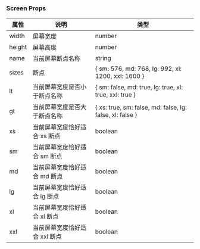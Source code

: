 ### Screen Props

| 属性     | 说明                | 类型                                                         |
|--------|-------------------|------------------------------------------------------------|
| width  | 屏幕宽度              | number                                                     |
| height | 屏幕高度              | number                                                     |
| name   | 当前屏幕断点名称          | string                                                     |
| sizes  | 断点                | \{ sm: 576, md: 768, lg: 992, xl: 1200, xxl: 1600 \}       |
| lt     | 当前屏幕宽度是否小于断点名称    | \{ sm: false, md: true, lg: true, xl: true, xxl: true \}   |
| gt     | 当前屏幕宽度是否大于断点名称    | \{ xs: true, sm: false, md: false, lg: false, xl: false \} |
| xs     | 当前屏幕宽度恰好适合 xs 断点  | boolean                                                    |
| sm     | 当前屏幕宽度恰好适合 sm 断点  | boolean                                                    |
| md     | 当前屏幕宽度恰好适合 md 断点  | boolean                                                    |
| lg     | 当前屏幕宽度恰好适合 lg 断点  | boolean                                                    |
| xl     | 当前屏幕宽度恰好适合 xl 断点  | boolean                                                    |
| xxl    | 当前屏幕宽度恰好适合 xxl 断点 | boolean                                                    |
